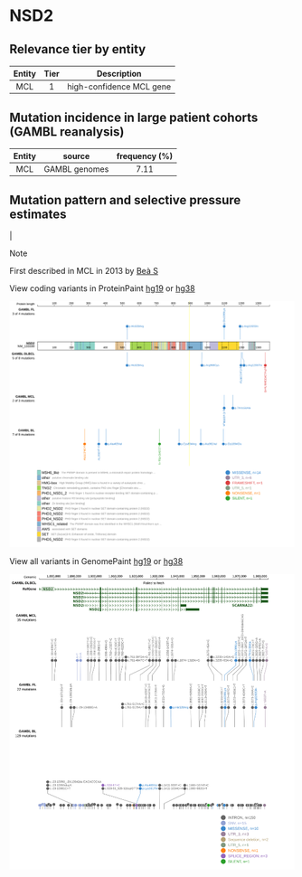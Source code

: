 # NSD2

## Relevance tier by entity

|Entity|Tier|Description             |
|:------:|:----:|------------------------|
|MCL   |1   |high-confidence MCL gene|

## Mutation incidence in large patient cohorts (GAMBL reanalysis)

|Entity|source       |frequency (%)|
|:------:|:-------------:|:-------------:|
|MCL   |GAMBL genomes|7.11         |

## Mutation pattern and selective pressure estimates

|


> [!NOTE]
> First described in MCL in 2013 by [Beà S](https://pubmed.ncbi.nlm.nih.gov/24145436)


View coding variants in ProteinPaint [hg19](https://www.bcgsc.ca/downloads/morinlab/GAMBL/test/genes/NSD2_protein.html)  or [hg38](https://www.bcgsc.ca/downloads/morinlab/GAMBL/test/genes/NSD2_protein_hg38.html)

![image](images/proteinpaint/NSD2_NM_133330.svg)

View all variants in GenomePaint [hg19](https://www.bcgsc.ca/downloads/morinlab/GAMBL/test/genes/NSD2.html)  or [hg38](https://www.bcgsc.ca/downloads/morinlab/GAMBL/test/genes/NSD2_hg38.html)

![image](images/proteinpaint/NSD2.svg)
